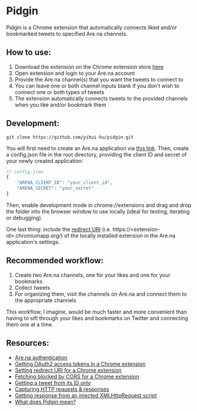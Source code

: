 # Pidgin

Pidgin is a Chrome extension that automatically connects liked and/or bookmarked tweets to specified Are.na channels.

## How to use:

1. Download the extension on the Chrome extension store [here](https://google.com)
2. Open extension and login to your Are.na account
3. Provide the Are.na channel(s) that you want the tweets to connect to
4. You can leave one or both channel inputs blank if you don't wish to connect one or both types of tweets
5. The extension automatically connects tweets to the provided channels when you like and/or bookmark them

## Development:

```
git clone https://github.com/yihui-hu/pidgin.git
```

You will first need to create an Are.na application via [this link](https://dev.are.na/oauth/applications). Then, create a config.json file in the root directory, providing the client ID and secret of your newly created application:
```javascript
// config.json
{
    "ARENA_CLIENT_ID": "your_client_id",
    "ARENA_SECRET": "your_secret"
}
```

Then, enable development mode in chrome://extensions and drag and drop the folder into the browser window to use locally (ideal for testing, iterating or debugging).

One last thing: include the [redirect URI](https://stackoverflow.com/questions/34420459/what-redirect-url-can-i-set-for-oauth2-callback-in-a-chrome-extension) (i.e. https://\<extension-id\>.chromiumapp.org/) of the locally installed extension in the Are.na application's settings.

## Recommended workflow:

1. Create two Are.na channels, one for your likes and one for your bookmarks
2. Collect tweets
3. For organizing them, visit the channels on Are.na and connect them to the appropriate channels

This workflow, I imagine, would be much faster and more convenient than having to sift through your likes and bookmarks on Twitter and connecting them one at a time.

## Resources:
- [Are.na authentication](https://dev.are.na/documentation/authentication)
- [Getting OAuth2 access tokens in a Chrome extension](https://developer.chrome.com/docs/extensions/reference/identity/)
- [Setting redirect URI for a Chrome extension](https://stackoverflow.com/questions/34420459/what-redirect-url-can-i-set-for-oauth2-callback-in-a-chrome-extension)
- [Fetching blocked by CORS for a Chrome extension](https://stackoverflow.com/questions/64732755/access-to-fetch-has-been-blocked-by-cors-policy-chrome-extension-error)
- [Getting a tweet from its ID only](https://stackoverflow.com/a/68430741)
- [Capturing HTTP requests & responses](https://stackoverflow.com/questions/8939467/chrome-extension-to-read-http-response)
- [Getting response from an injected XMLHttpRequest script](https://gist.github.com/yihui-hu/43b4c5c45cb2b32cfc7d653a64c5742d)
- [What does Pidgin mean?](https://en.wikipedia.org/wiki/Pidgin)